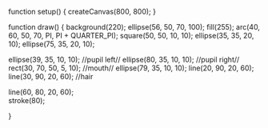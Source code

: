 function setup() {
  createCanvas(800, 800);
}

function draw() {
  background(220);
  ellipse(56, 50, 70, 100); fill(255); arc(40, 60, 50, 70, PI, PI + QUARTER_PI); square(50, 50, 10, 10); ellipse(35, 35, 20, 10); ellipse(75, 35, 20, 10);

ellipse(39, 35, 10, 10); //pupil left// ellipse(80, 35, 10, 10); //pupil right// rect(30, 70, 50, 5, 10); //mouth//
ellipse(79, 35, 10, 10);
line(20, 90, 20, 60);
line(30, 90, 20, 60); //hair 
  
line(60, 80, 20, 60);  
stroke(80);
  
}
